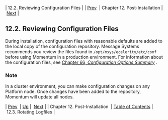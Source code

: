 | 12.2. Reviewing Configuration Files |
| [Prev](post_installation)  | Chapter 12. Post-Installation |  [Next](install.post-install.rotate) |

## 12.2. Reviewing Configuration Files

During installation, configuration files with reasonable defaults are added to the local copy of the configuration repository. Message Systems recommends you review the files found in `/opt/msys/ecelerity/etc/conf` before using Momentum in a production environment. For information about the configuration files, see [Chapter 66, *Configuration Options Summary*](config.options.summary "Chapter 66. Configuration Options Summary") .

### Note

In a cluster environment, you can make configuration changes on any Platform node. Once changes have been added to the repository, Momentum will update all nodes.

| [Prev](post_installation)  | [Up](post_installation) |  [Next](install.post-install.rotate) |
| Chapter 12. Post-Installation  | [Table of Contents](index) |  12.3. Rotating Logfiles |

